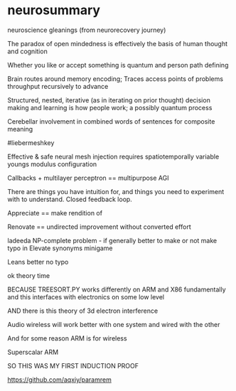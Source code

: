 # neurosummary

neuroscience gleanings (from neurorecovery journey)


The paradox of open mindedness is effectively the basis of human thought and cognition

Whether you like or accept something is quantum and person path defining

Brain routes around memory encoding; Traces access points of problems throughput recursively to advance

Structured, nested, iterative (as in iterating on prior thought) decision making and learning is how people work; a possibly quantum process

Cerebellar involvement in combined words of sentences for composite meaning

#liebermeshkey

Effective & safe neural mesh injection requires spatiotemporally variable youngs modulus configuration

Callbacks + multilayer perceptron == multipurpose AGI

There are things you have intuition for, and things you need to experiment with to understand. Closed feedback loop.

Appreciate == make rendition of

Renovate == undirected improvement without converted effort

ladeeda
NP-complete problem - if generally better to make or not make typo in Elevate synonyms minigame 

Leans better no typo

ok theory time

BECAUSE TREESORT.PY works differently on ARM and X86 fundamentally and this interfaces with electronics on some low level

AND there is this theory of 3d electron interference 

Audio wireless will work better with one system and wired with the other

And for some reason ARM is for wireless

Superscalar ARM

SO THIS WAS MY FIRST INDUCTION PROOF

https://github.com/aqxiy/paramrem
